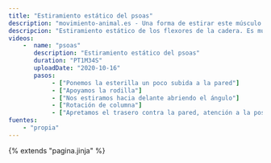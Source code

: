 ```yaml
---
title: "Estiramiento estático del psoas"
description: "movimiento-animal.es - Una forma de estirar este músculo (psoas). Previene el dolor de espalda."
descripcion: "Estiramiento estático de los flexores de la cadera. Es muy beneficioso para aquellos que trabajan sentados."
videos: 
    -  name: "psoas"
       description: "Estiramiento estático del psoas"
       duration: "PT1M34S"
       uploadDate: "2020-10-16"
       pasos:
            - ["Ponemos la esterilla un poco subida a la pared"]
            - ["Apoyamos la rodilla"]
            - ["Nos estiramos hacia delante abriendo el ángulo"]
            - ["Rotación de columna"]
            - ["Apretamos el trasero contra la pared, atención a la posición de la pelvis que debe estar neutra"]
fuentes:
    - "propia"
---
```

{% extends "pagina.jinja" %}